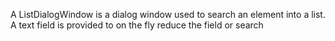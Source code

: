 A ListDialogWindow is a dialog window used to search an element into a list.A text field is provided to on the fly reduce the field or search